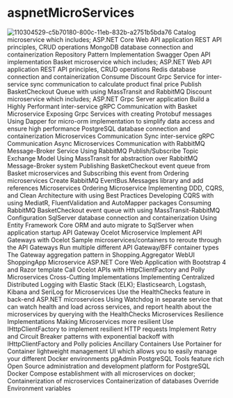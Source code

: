 # aspnetMicroServices
![110304529-c5b70180-800c-11eb-832b-a2751b5bda76](https://user-images.githubusercontent.com/58784197/193125026-b3a9999a-f96e-4285-a0d6-f7d5585d38b0.png)
Catalog microservice which includes;
ASP.NET Core Web API application
REST API principles, CRUD operations
MongoDB database connection and containerization
Repository Pattern Implementation
Swagger Open API implementation
Basket microservice which includes;
ASP.NET Web API application
REST API principles, CRUD operations
Redis database connection and containerization
Consume Discount Grpc Service for inter-service sync communication to calculate product final price
Publish BasketCheckout Queue with using MassTransit and RabbitMQ
Discount microservice which includes;
ASP.NET Grpc Server application
Build a Highly Performant inter-service gRPC Communication with Basket Microservice
Exposing Grpc Services with creating Protobuf messages
Using Dapper for micro-orm implementation to simplify data access and ensure high performance
PostgreSQL database connection and containerization
Microservices Communication
Sync inter-service gRPC Communication
Async Microservices Communication with RabbitMQ Message-Broker Service
Using RabbitMQ Publish/Subscribe Topic Exchange Model
Using MassTransit for abstraction over RabbitMQ Message-Broker system
Publishing BasketCheckout event queue from Basket microservices and Subscribing this event from Ordering microservices
Create RabbitMQ EventBus.Messages library and add references Microservices
Ordering Microservice
Implementing DDD, CQRS, and Clean Architecture with using Best Practices
Developing CQRS with using MediatR, FluentValidation and AutoMapper packages
Consuming RabbitMQ BasketCheckout event queue with using MassTransit-RabbitMQ Configuration
SqlServer database connection and containerization
Using Entity Framework Core ORM and auto migrate to SqlServer when application startup
API Gateway Ocelot Microservice
Implement API Gateways with Ocelot
Sample microservices/containers to reroute through the API Gateways
Run multiple different API Gateway/BFF container types
The Gateway aggregation pattern in Shopping.Aggregator
WebUI ShoppingApp Microservice
ASP.NET Core Web Application with Bootstrap 4 and Razor template
Call Ocelot APIs with HttpClientFactory and Polly
Microservices Cross-Cutting Implementations
Implementing Centralized Distributed Logging with Elastic Stack (ELK); Elasticsearch, Logstash, Kibana and SeriLog for Microservices
Use the HealthChecks feature in back-end ASP.NET microservices
Using Watchdog in separate service that can watch health and load across services, and report health about the microservices by querying with the HealthChecks
Microservices Resilience Implementations
Making Microservices more resilient Use IHttpClientFactory to implement resilient HTTP requests
Implement Retry and Circuit Breaker patterns with exponential backoff with IHttpClientFactory and Polly policies
Ancillary Containers
Use Portainer for Container lightweight management UI which allows you to easily manage your different Docker environments
pgAdmin PostgreSQL Tools feature rich Open Source administration and development platform for PostgreSQL
Docker Compose establishment with all microservices on docker;
Containerization of microservices
Containerization of databases
Override Environment variables

